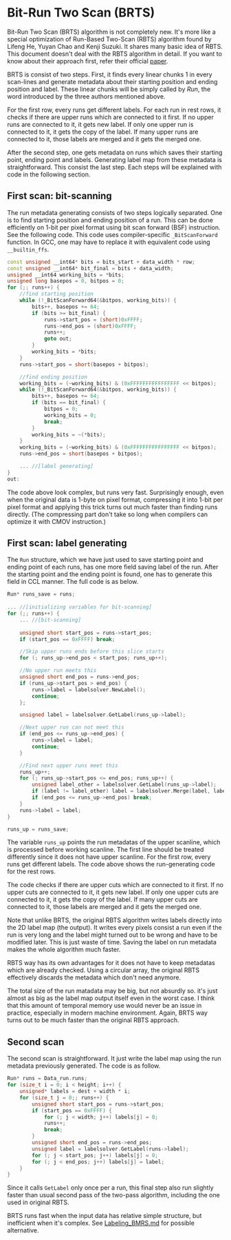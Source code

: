 # Bit-Run Two Scan (BRTS)

Bit-Run Two Scan (BRTS) algorithm is not completely new. It's more like a special optimization of Run-Based Two-Scan (RBTS) algorithm found by Lifeng He, Yuyan Chao and Kenji Suzuki. It shares many basic idea of RBTS. This document doesn't deal with the RBTS algorithm in detail. If you want to know about their approach first, refer their official [paper](https://ieeexplore.ieee.org/document/4472694).

BRTS is consist of two steps. First, it finds every linear chunks 1 in every scan-lines and generate metadata about their starting position and ending position and label. These linear chunks will be simply called by *Run*, the word introduced by the three authors mentioned above. 

For the first row, every runs get different labels. For each run in rest rows, it checks if there are upper runs which are connected to it first. If no upper runs are connected to it, it gets new label. If only one upper run is connected to it, it gets the copy of the label. If many upper runs are connected to it, those labels are merged and it gets the merged one. 

After the second step, one gets metadata on runs which saves their starting point, ending point and labels. Generating label map from these metadata is straightforward. This consist the last step. Each steps will be explained with code in the following section.



## First scan: bit-scanning

The run metadata generating consists of two steps logically separated. One is to find starting position and ending position of a run. This can be done efficiently on 1-bit per pixel format using bit scan forward (BSF) instruction. See the following code. This code uses compiler-specific `_BitScanForward` function. In GCC, one may have to replace it with equivalent code using `__builtin_ffs`.

```C++
const unsigned __int64* bits = bits_start + data_width * row;
const unsigned __int64* bit_final = bits + data_width;
unsigned __int64 working_bits = *bits;
unsigned long basepos = 0, bitpos = 0;
for (;; runs++) {
	//find starting position
	while (!_BitScanForward64(&bitpos, working_bits)) {
		bits++, basepos += 64;
		if (bits >= bit_final) {
			runs->start_pos = (short)0xFFFF;
			runs->end_pos = (short)0xFFFF;
			runs++;
			goto out;
		}
		working_bits = *bits;
	}
	runs->start_pos = short(basepos + bitpos);

	//find ending position
	working_bits = (~working_bits) & (0xFFFFFFFFFFFFFFFF << bitpos);
	while (!_BitScanForward64(&bitpos, working_bits)) {
		bits++, basepos += 64;
		if (bits == bit_final) {
			bitpos = 0;
			working_bits = 0;
			break;
		}
		working_bits = ~(*bits);
	}
	working_bits = (~working_bits) & (0xFFFFFFFFFFFFFFFF << bitpos);
	runs->end_pos = short(basepos + bitpos);

	... //[label generating]
}
out:
```

The code above look complex, but runs very fast. Surprisingly enough, even when the original data is 1-byte on pixel format, compressing it into 1-bit per pixel format and applying this trick turns out much faster than finding runs directly. (The compressing part don't take so long when compilers can optimize it with CMOV instruction.)



## First scan: label generating

The `Run` structure, which we have just used to save starting point and ending point of each runs, has one more field saving label of the run. After the starting point and the ending point is found, one has to generate this field in CCL manner. The full code is as below.

```C++
Run* runs_save = runs;
	
... //[initializing variables for bit-scanning]
for (;; runs++) {
	... //[bit-scanning]
   	
	unsigned short start_pos = runs->start_pos;
	if (start_pos == 0xFFFF) break;

	//Skip upper runs ends before this slice starts 
	for (; runs_up->end_pos < start_pos; runs_up++);

	//No upper run meets this
	unsigned short end_pos = runs->end_pos;
	if (runs_up->start_pos > end_pos) {
		runs->label = labelsolver.NewLabel();
		continue;
	};

	unsigned label = labelsolver.GetLabel(runs_up->label);

	//Next upper run can not meet this
	if (end_pos <= runs_up->end_pos) {
		runs->label = label;
		continue;
	}

	//Find next upper runs meet this
	runs_up++;
	for (; runs_up->start_pos <= end_pos; runs_up++) {
		unsigned label_other = labelsolver.GetLabel(runs_up->label);
		if (label != label_other) label = labelsolver.Merge(label, label_other);
		if (end_pos <= runs_up->end_pos) break;
	}
	runs->label = label;
}

runs_up = runs_save;
```

The variable `runs_up` points the run metadatas of the upper scanline, which is processed before working scanline. The first line should be treated differently since it does not have upper scanline. For the first row, every runs get different labels. The code above shows the run-generating code for the rest rows. 

The code checks if there are upper cuts which are connected to it first. If no upper cuts are connected to it, it gets new label. If only one upper cuts are connected to it, it gets the copy of the label. If many upper cuts are connected to it, those labels are merged and it gets the merged one. 

Note that unlike BRTS, the original RBTS algorithm writes labels directly into the 2D label map (the output). It writes every pixels consist a run even if the run is very long and the label might turned out to be wrong and have to be modified later. This is just waste of time. Saving the label on run metadata makes the whole algorithm much faster.

RBTS way has its own advantages for it does not have to keep metadatas which are already checked. Using a circular array, the original RBTS effectively discards the metadata which don't need anymore. 

The total size of the run matadata may be big, but not absurdly so. it's just almost as big as the label map output itself even in the worst case. I think that this amount of temporal memory use would never be an issue in practice, especially in modern machine environment. Again, BRTS way turns out to be much faster than the original RBTS approach.



## Second scan

The second scan is straightforward. It just write the label map using the run metadata previously generated. The code is as follow.

```C++
Run* runs = Data_run.runs;
for (size_t i = 0; i < height; i++) {
	unsigned* labels = dest + width * i;
	for (size_t j = 0;; runs++) {
		unsigned short start_pos = runs->start_pos;
		if (start_pos == 0xFFFF) {
			for (; j < width; j++) labels[j] = 0;
			runs++;
			break;
		}
		unsigned short end_pos = runs->end_pos;
		unsigned label = labelsolver.GetLabel(runs->label);
		for (; j < start_pos; j++) labels[j] = 0;
		for (; j < end_pos; j++) labels[j] = label;
	}
}
```

Since it calls `GetLabel` only once per a run, this final step also run slightly faster than usual second pass of the two-pass algorithm, including the one used in original RBTS. 

BRTS runs fast when the input data has relative simple structure, but inefficient when it's complex. See [Labeling_BMRS.md](Labeling_BMRS.md) for possible alternative. 

